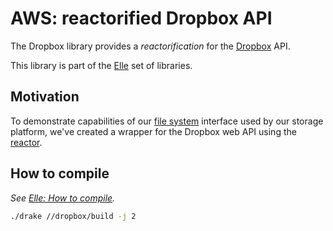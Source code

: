 # AWS: reactorified Dropbox API

The Dropbox library provides a *reactorification* for the [Dropbox](https://www.dropbox.com/developers) API.

This library is part of the [Elle](https://github.com/infinit/elle) set of libraries.

## Motivation

To demonstrate capabilities of our [file system](https://github.com/infinit/fs) interface used by our storage platform, we've created a wrapper for the Dropbox web API using the [reactor](/reactor).

## How to compile

_See [Elle: How to compile](https://github.com/infinit/elle#how-to-compile)._

```bash
./drake //dropbox/build -j 2
```
